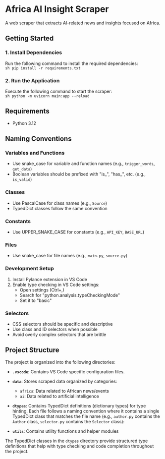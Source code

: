 # **Africa AI Insight Scraper**  

A web scraper that extracts AI-related news and insights focused on Africa.  

## **Getting Started**  

### **1. Install Dependencies**  

Run the following command to install the required dependencies:  
    ```sh
    pip install -r requirements.txt
    ```  

### **2. Run the Application**  

Execute the following command to start the scraper:  
    ```sh
    python -m uvicorn main:app --reload
    ```

## **Requirements**

- Python 3.12

## **Naming Conventions**

### **Variables and Functions**

- Use snake_case for variable and function names (e.g., `trigger_words`, `get_data`)
- Boolean variables should be prefixed with "is_", "has_", etc. (e.g., `is_valid`)

### **Classes**

- Use PascalCase for class names (e.g., `Source`)
- TypedDict classes follow the same convention

### **Constants**

- Use UPPER_SNAKE_CASE for constants (e.g., `API_KEY`, `BASE_URL`)

### **Files**

- Use snake_case for file names (e.g., `main.py`, `source.py`)

### **Development Setup**

1. Install Pylance extension in VS Code
2. Enable type checking in VS Code settings:
   - Open settings (Ctrl+,)
   - Search for "python.analysis.typeCheckingMode"
   - Set it to "basic"

### **Selectors**

- CSS selectors should be specific and descriptive
- Use class and ID selectors when possible
- Avoid overly complex selectors that are brittle

## **Project Structure**

The project is organized into the following directories:

- **`.vscode`**: Contains VS Code specific configuration files.
- **`data`**: Stores scraped data organized by categories:
  - `africa`: Data related to African news/events
  - `ai`: Data related to artificial intelligence
- **`dtypes`**: Contains TypedDict definitions (dictionary types) for type hinting. Each file follows a naming convention where it contains a single TypedDict class that matches the file name (e.g., `author.py` contains the `Author` class, `selector.py` contains the `Selector` class):

- **`utils`**: Contains utility functions and helper modules

The TypedDict classes in the `dtypes` directory provide structured type definitions that help with type checking and code completion throughout the project.
